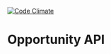 [![Code Climate](https://codeclimate.com/github/chrisccerami/opportunity_api/badges/gpa.svg)](https://codeclimate.com/github/chrisccerami/opportunity_api)

# Opportunity API
